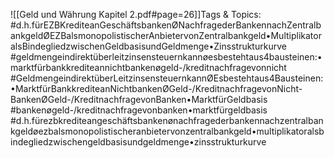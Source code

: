 
![[Geld und Währung Kapitel 2.pdf#page=26]]Tags & Topics:
   #d.h.fürEZBKrediteanGeschäftsbankenØNachfragederBankennachZentralbankgeldØEZBalsmonopolistischerAnbietervonZentralbankgeld•MultiplikatoralsBindegliedzwischenGeldbasisundGeldmenge•Zinsstrukturkurve
   #geldmengeindirektüberleitzinsensteuernkannøesbestehtaus4bausteinen:•marktfürbankkrediteannichtbankenøgeld-/kreditnachfragevonnicht
   #GeldmengeindirektüberLeitzinsensteuernkannØEsbestehtaus4Bausteinen:•MarktfürBankkrediteanNichtbankenØGeld-/KreditnachfragevonNicht-BankenØGeld-/KreditnachfragevonBanken•MarktfürGeldbasis
   #bankenøgeld-/kreditnachfragevonbanken•marktfürgeldbasis
   #d.h.fürezbkrediteangeschäftsbankenønachfragederbankennachzentralbankgeldøezbalsmonopolistischeranbietervonzentralbankgeld•multiplikatoralsbindegliedzwischengeldbasisundgeldmenge•zinsstrukturkurve